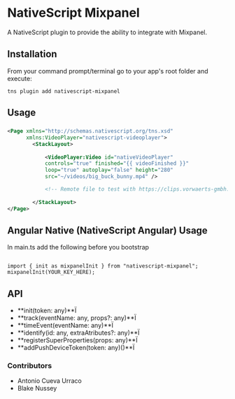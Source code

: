 
# NativeScript Mixpanel
A NativeScript plugin to provide the ability to integrate with Mixpanel.

## Installation
From your command prompt/terminal go to your app's root folder and execute:

`tns plugin add nativescript-mixpanel`

## Usage

###
```XML
<Page xmlns="http://schemas.nativescript.org/tns.xsd"
      xmlns:VideoPlayer="nativescript-videoplayer">
        <StackLayout>
               
            <VideoPlayer:Video id="nativeVideoPlayer"
            controls="true" finished="{{ videoFinished }}"
            loop="true" autoplay="false" height="280" 
            src="~/videos/big_buck_bunny.mp4" />

            <!-- Remote file to test with https://clips.vorwaerts-gmbh.de/big_buck_bunny.mp4 -->
            
        </StackLayout>
</Page>
```

## Angular Native (NativeScript Angular) Usage

In main.ts add the following before you bootstrap

``` TS

import { init as mixpanelInit } from "nativescript-mixpanel";
mixpanelInit(YOUR_KEY_HERE);

```


## API

- **init(token: any)**Ï
- **track(eventName: any, props?: any)**Ï
- **timeEvent(eventName: any)**Ï
- **identify(id: any, extraAtributes?: any)**Ï
- **registerSuperProperties(props: any)**Ï
- **addPushDeviceToken(token: any)()**Ï

### Contributors

- Antonio Cueva Urraco
- Blake Nussey
